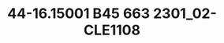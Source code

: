 ---
title: 44-16.15001 B45 663 2301_02-CLE1108
image: 44-16.15001 B45 663 2301_02-CLE1108.jpg
brand: thumbs
layout: vestito
---